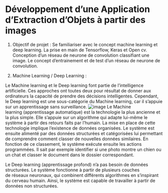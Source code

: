 # Développement d’une Application d’Extraction d’Objets à partir des images

1. Objectif de projet : 
Se familiariser avec le concept machine learning et deep learning.
La prise en main de Tensorflow, Keras et Open cv.
Conception d’un réseau de neurone de convolution classifiant une image.
Le concept d’entrainement et de test d’un réseau de neurone de convolution.
 
2. Machine Learning / Deep Learning :

Le Machine learning et le Deep learning font partie de l’intelligence artificielle. Ces approches ont toutes deux pour résultat de donner aux ordinateurs la capacité de prendre des décisions intelligentes. Cependant, le Deep learning est une sous-catégorie du Machine learning, car il s’appuie sur un apprentissage sans surveillance.
![image](https://user-images.githubusercontent.com/81876011/152657743-20a45003-fdb2-40f9-96bc-03ced95dc63a.png)
Le Machine learning (apprentissage automatique) est la technologie la plus ancienne et la plus simple. Elle s’appuie sur un algorithme qui adapte lui-même le système à partir des retours faits par l’humain. La mise en place de cette technologie implique l’existence de données organisées. Le système est ensuite alimenté par des données structurées et catégorisées lui permettant de comprendre comment classer de nouvelles données similaires. En fonction de ce classement, le système exécute ensuite les actions programmées. Il sait par exemple identifier si une photo montre un chien ou un chat et classer le document dans le dossier correspondant.

Le Deep learning (apprentissage profond) n’a pas besoin de données structurées. Le système fonctionne à partir de plusieurs couches de réseaux neuronaux, qui combinent différents algorithmes en s’inspirant du cerveau humain. Ainsi, le système est capable de travailler à partir de données non structurées.




